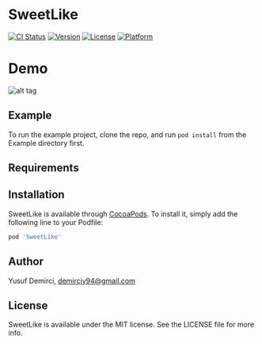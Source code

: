 # SweetLike

[![CI Status](https://img.shields.io/travis/demirciy/SweetLike.svg?style=flat)](https://travis-ci.org/demirciy/SweetLike)
[![Version](https://img.shields.io/cocoapods/v/SweetLike.svg?style=flat)](https://cocoapods.org/pods/SweetLike)
[![License](https://img.shields.io/cocoapods/l/SweetLike.svg?style=flat)](https://cocoapods.org/pods/SweetLike)
[![Platform](https://img.shields.io/cocoapods/p/SweetLike.svg?style=flat)](https://cocoapods.org/pods/SweetLike)

# Demo

![alt tag](https://media.giphy.com/media/UWc65S9RjZL3DE399c/giphy.gif)

## Example

To run the example project, clone the repo, and run `pod install` from the Example directory first.

## Requirements

## Installation

SweetLike is available through [CocoaPods](https://cocoapods.org). To install
it, simply add the following line to your Podfile:

```ruby
pod 'SweetLike'
```

## Author

Yusuf Demirci, demirciy94@gmail.com

## License

SweetLike is available under the MIT license. See the LICENSE file for more info.
